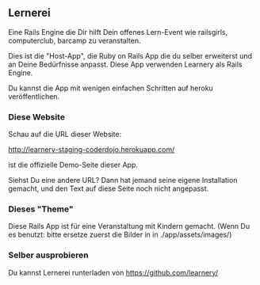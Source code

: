 ## Lernerei

Eine Rails Engine die Dir hilft Dein offenes Lern-Event wie 
railsgirls, computerclub, barcamp zu veranstalten.

Dies ist die "Host-App", die Ruby on Rails App die du
selber erweiterst und an Deine Bedürfnisse anpasst.
Diese App verwenden Learnery als Rails Engine.

Du kannst die App mit wenigen einfachen Schritten auf heroku veröffentlichen.

### Diese Website

Schau auf die URL dieser Website:

http://learnery-staging-coderdojo.herokuapp.com/

ist die offizielle Demo-Seite dieser App.

Siehst Du eine andere URL? Dann hat jemand seine
eigene Installation gemacht, und den 
Text auf diese Seite noch nicht angepasst.

### Dieses "Theme"

Diese Rails App ist für eine Veranstaltung mit Kindern gemacht.
(Wenn Du es benutzt: bitte ersetze zuerst die Bilder in in ./app/assets/images/)

### Selber ausprobieren

Du kannst Lernerei runterladen von https://github.com/learnery/

